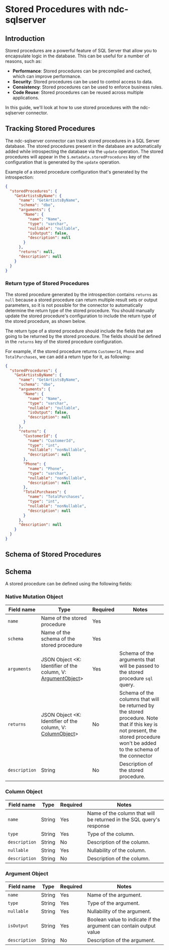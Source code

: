 # Stored Procedures with ndc-sqlserver

## Introduction

Stored procedures are a powerful feature of SQL Server that allow you to encapsulate logic in the
database. This can be useful for a number of reasons, such as:

- **Performance**: Stored procedures can be precompiled and cached, which can improve performance.
- **Security**: Stored procedures can be used to control access to data.
- **Consistency**: Stored procedures can be used to enforce business rules.
- **Code Reuse**: Stored procedures can be reused across multiple applications.

In this guide, we'll look at how to use stored procedures with the ndc-sqlserver connector.

## Tracking Stored Procedures

The ndc-sqlserver connector can track stored procedures in a SQL Server database. The stored
procedures present in the database are automatically added while introspecting the database
via the `update` operation. The stored procedures will appear in the `$.metadata.storedProcedures`
key of the configuration that is generated by the `update` operation.


Example of a stored procedure configuration that's generated by the introspection:

```json
{
  "storedProcedures": {
    "GetArtistsByName": {
      "name": "GetArtistsByName",
      "schema": "dbo",
      "arguments": {
        "Name": {
          "name": "Name",
          "type": "varchar",
          "nullable": "nullable",
          "isOutput": false,
          "description": null
        }
      },
      "returns": null,
      "description": null
    }
  }
}
```

### Return type of Stored Procedures

The stored procedure generated by the introspection contains `returns` as `null` because a stored
procedure can return multiple result sets or output parameters, so it is not possible for the connector
to automatically determine the return type of the stored procedure. You should manually update the
stored procedure's configuration to include the return type of the stored procedure, as shown below.

The return type of a stored procedure should include the fields that are going to be returned by the
stored procedure. The fields should be defined in the `returns` key of the stored procedure
configuration.

For example, if the stored procedure returns `CustomerId`, `Phone` and `TotalPurchases`,
we can add a return type for it, as following:

```json
{
  "storedProcedures": {
    "GetArtistsByName": {
      "name": "GetArtistsByName",
      "schema": "dbo",
      "arguments": {
        "Name": {
          "name": "Name",
          "type": "varchar",
          "nullable": "nullable",
          "isOutput": false,
          "description": null
        }
      },
      "returns": {
        "CustomerId": {
          "name": "CustomerId",
          "type": "int",
          "nullable": "nonNullable",
          "description": null
        },
        "Phone": {
          "name": "Phone",
          "type": "varchar",
          "nullable": "nonNullable",
          "description": null
        },
        "TotalPurchases": {
          "name": "TotalPurchases",
          "type": "int",
          "nullable": "nonNullable",
          "description": null
        }
      },
      "description": null
    }
  }
}
```

## Schema of Stored Procedures

## Schema

A stored procedure can be defined using the following fields:


### Native Mutation Object

| Field name    | Type                                                                             | Required | Notes                                                                                                                                                                         |
|---------------|----------------------------------------------------------------------------------|----------|-------------------------------------------------------------------------------------------------------------------------------------------------------------------------------|
| `name`        | Name of the stored procedure                                                     | Yes      |                                                                                                                                                                               |
| `schema`      | Name of the schema of the stored procedure                                       | Yes      |                                                                                                                                                                               |
| `arguments`   | JSON Object <K: Identifier of the column, V: [ArgumentObject](#argument-object)> | Yes      | Schema of the arguments that will be passed to the stored procedure `sql` query.                                                                                              |
| `returns`     | JSON Object <K: Identifier of the column, V: [ColumnObject](#column-object)>     | No       | Schema of the columns that will be returned by the stored procedure. Note that if this key is not present, the stored procedure won't be added to the schema of the connector |
| `description` | String                                                                           | No       | Description of the stored procedure.                                                                                                                                          |



### Column Object

| Field name    | Type   | Required | Notes                                                                |
|---------------|--------|----------|----------------------------------------------------------------------|
| `name`        | String | Yes      | Name of the column that will be returned in the SQL query's response |
| `type`        | String | Yes      | Type of the column.                                                  |
| `description` | String | No       | Description of the column.                                           |
| `nullable`    | String | Yes      | Nullability of the column.                                           |
| `description` | String | No       | Description of the column.                                           |


### Argument Object

| Field name    | Type   | Required | Notes                                                              |
|---------------|--------|----------|--------------------------------------------------------------------|
| `name`        | String | Yes      | Name of the argument.                                              |
| `type`        | String | Yes      | Type of the argument.                                              |
| `nullable`    | String | Yes      | Nullability of the argument.                                       |
| `isOutput`    | String | Yes      | Boolean value to indicate if the argument can contain output value |
| `description` | String | No       | Description of the argument.                                       |
